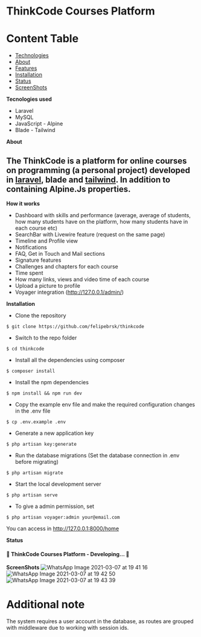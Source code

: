 # ThinkCode Courses Platform
 

Content Table
=================
<!--ts-->
   * [Technologies](#tecnologias)
   * [About](#Sobre)
   * [Features](#features)
   * [Installation](#instalacao)
   * [Status](#status)
   * [ScreenShots](#visao)
<!--te-->

<a name="tecnologias">**Tecnologies used**</a>
- Laravel 
- MySQL
- JavaScript - Alpine
- Blade - Tailwind

<a name="Sobre">**About**</a>
## The ThinkCode is a platform for online courses on programming (a personal project) developed in <a href="https://laravel.com/docs/8.x/">laravel</a>, blade and <a href="https://tailwindcss.com/docs">tailwind</a>. In addition to containing Alpine.Js properties.

<a name="features">**How it works**</a><br>
- Dashboard with skills and performance (average, average of students, how many students have on the platform, how many students have in each course etc)
- SearchBar with Livewire feature (request on the same page)
- Timeline and Profile view
- Notifications
- FAQ, Get in Touch and Mail sections
- Signature features
- Challenges and chapters for each course
- Time spent
- How many links, views and video time of each course
- Upload a picture to profile
- Voyager integration (http://127.0.0.1/admin/)


<a name="instalacao">**Installation**</a><br/>
- Clone the repository<br>
```
$ git clone https://github.com/felipebrsk/thinkcode
```
- Switch to the repo folder<br/>
```
$ cd thinkcode
```
- Install all the dependencies using composer<br>
```
$ composer install
```
- Install the npm dependencies<br/>
```
$ npm install && npm run dev
```
- Copy the example env file and make the required configuration changes in the .env file<br>
```
$ cp .env.example .env
```
- Generate a new application key<br/>
```
$ php artisan key:generate
```
- Run the database migrations (Set the database connection in .env before migrating)<br>
```
$ php artisan migrate
```
- Start the local development server<br/>
```
$ php artisan serve
```
- To give a admin permission, set<br/>
```
$ php artisan voyager:admin your@email.com
```
You can access in http://127.0.0.1:8000/home
<br/>

<a name="status">**Status**</a>
<h4 align="left"> 
	🚧  ThinkCode Courses Platform - Developing...  🚧
</h4>

<a name="visao">**ScreenShots**</a>
![WhatsApp Image 2021-03-07 at 19 41 16](https://user-images.githubusercontent.com/75860661/110257636-89889000-7f7d-11eb-9330-a284e6db81ab.jpeg)<br/>
![WhatsApp Image 2021-03-07 at 19 42 50](https://user-images.githubusercontent.com/75860661/110257669-b2108a00-7f7d-11eb-9864-0b4b27e6539c.jpeg)<br/>
![WhatsApp Image 2021-03-07 at 19 43 39](https://user-images.githubusercontent.com/75860661/110257673-b76dd480-7f7d-11eb-92d5-e4106b9251c7.jpeg)<br/>

# Additional note
The system requires a user account in the database, as routes are grouped with middleware due to working with session ids.
